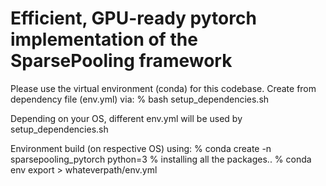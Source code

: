 
# Efficient, GPU-ready pytorch implementation of the SparsePooling framework

Please use the virtual environment (conda) for this codebase. Create from dependency file (env.yml) via:
% bash setup_dependencies.sh

Depending on your OS, different env.yml will be used by setup_dependencies.sh

Environment build (on respective OS) using:
% conda create -n sparsepooling_pytorch python=3
% installing all the packages..
% conda env export > whateverpath/env.yml


